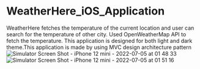 # WeatherHere_iOS_Application
WeatherHere fetches the temperature of the current location and user can search for the temperature of other city. Used OpenWeatherMap API to fetch the temperature. This application is designed for both light and dark theme.This application is made by using MVC design architecture pattern
![Simulator Screen Shot - iPhone 12 mini - 2022-07-05 at 01 48 33](https://user-images.githubusercontent.com/81093987/177213308-f082e066-586e-4a85-ac7e-7e6f0379f17d.png)
![Simulator Screen Shot - iPhone 12 mini - 2022-07-05 at 01 51 16](https://user-images.githubusercontent.com/81093987/177213312-7138ab06-3212-43e2-a38d-54cc17952006.png)
